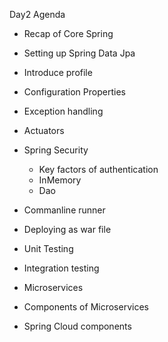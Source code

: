 Day2 Agenda 
- Recap of Core Spring 
- Setting up Spring Data Jpa 
- Introduce profile 
- Configuration Properties 
- Exception handling 
- Actuators
   
- Spring Security 
  - Key factors of authentication 
  - InMemory 
  - Dao

- Commanline runner
- Deploying as war file 

- Unit Testing
- Integration testing 
  
- Microservices 
- Components of Microservices
- Spring Cloud components